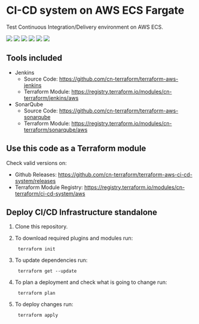 # CI-CD system on AWS ECS Fargate

Test Continuous Integration/Delivery environment on AWS ECS.

[![](https://github.com/cn-terraform/terraform-aws-ci-cd-system/workflows/terraform/badge.svg)](https://github.com/cn-terraform/terraform-aws-ci-cd-system/actions?query=workflow%3Aterraform)
[![](https://img.shields.io/github/license/cn-terraform/terraform-aws-ci-cd-system)](https://github.com/cn-terraform/terraform-aws-ci-cd-system)
[![](https://img.shields.io/github/issues/cn-terraform/terraform-aws-ci-cd-system)](https://github.com/cn-terraform/terraform-aws-ci-cd-system)
[![](https://img.shields.io/github/issues-closed/cn-terraform/terraform-aws-ci-cd-system)](https://github.com/cn-terraform/terraform-aws-ci-cd-system)
[![](https://img.shields.io/github/languages/code-size/cn-terraform/terraform-aws-ci-cd-system)](https://github.com/cn-terraform/terraform-aws-ci-cd-system)
[![](https://img.shields.io/github/repo-size/cn-terraform/terraform-aws-ci-cd-system)](https://github.com/cn-terraform/terraform-aws-ci-cd-system)

## Tools included

* Jenkins
    - Source Code: <https://github.com/cn-terraform/terraform-aws-jenkins>
    - Terraform Module: <https://registry.terraform.io/modules/cn-terraform/jenkins/aws>
* SonarQube
    - Source Code: <https://github.com/cn-terraform/terraform-aws-sonarqube>
    - Terraform Module: <https://registry.terraform.io/modules/cn-terraform/sonarqube/aws>

## Use this code as a Terraform module

Check valid versions on:
* Github Releases: <https://github.com/cn-terraform/terraform-aws-ci-cd-system/releases>
* Terraform Module Registry: <https://registry.terraform.io/modules/cn-terraform/ci-cd-system/aws>

## Deploy CI/CD Infrastructure standalone

1. Clone this repository.

2. To download required plugins and modules run:

        terraform init

3. To update dependencies run:

        terraform get --update

4. To plan a deployment and check what is going to change run:

        terraform plan

5. To deploy changes run:

        terraform apply

<!-- BEGINNING OF PRE-COMMIT-TERRAFORM DOCS HOOK -->

<!-- END OF PRE-COMMIT-TERRAFORM DOCS HOOK -->
